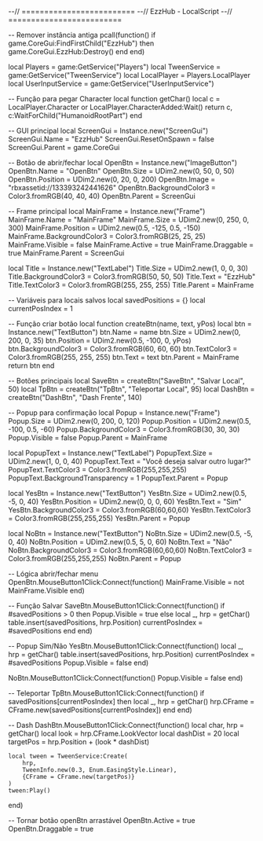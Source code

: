 --// =========================
--// EzzHub - LocalScript
--// =========================

-- Remover instância antiga
pcall(function()
    if game.CoreGui:FindFirstChild("EzzHub") then
        game.CoreGui.EzzHub:Destroy()
    end
end)

local Players = game:GetService("Players")
local TweenService = game:GetService("TweenService")
local LocalPlayer = Players.LocalPlayer
local UserInputService = game:GetService("UserInputService")

-- Função para pegar Character
local function getChar()
    local c = LocalPlayer.Character or LocalPlayer.CharacterAdded:Wait()
    return c, c:WaitForChild("HumanoidRootPart")
end

-- GUI principal
local ScreenGui = Instance.new("ScreenGui")
ScreenGui.Name = "EzzHub"
ScreenGui.ResetOnSpawn = false
ScreenGui.Parent = game.CoreGui

-- Botão de abrir/fechar
local OpenBtn = Instance.new("ImageButton")
OpenBtn.Name = "OpenBtn"
OpenBtn.Size = UDim2.new(0, 50, 0, 50)
OpenBtn.Position = UDim2.new(0, 20, 0, 200)
OpenBtn.Image = "rbxassetid://133393242441626"
OpenBtn.BackgroundColor3 = Color3.fromRGB(40, 40, 40)
OpenBtn.Parent = ScreenGui

-- Frame principal
local MainFrame = Instance.new("Frame")
MainFrame.Name = "MainFrame"
MainFrame.Size = UDim2.new(0, 250, 0, 300)
MainFrame.Position = UDim2.new(0.5, -125, 0.5, -150)
MainFrame.BackgroundColor3 = Color3.fromRGB(25, 25, 25)
MainFrame.Visible = false
MainFrame.Active = true
MainFrame.Draggable = true
MainFrame.Parent = ScreenGui

local Title = Instance.new("TextLabel")
Title.Size = UDim2.new(1, 0, 0, 30)
Title.BackgroundColor3 = Color3.fromRGB(50, 50, 50)
Title.Text = "EzzHub"
Title.TextColor3 = Color3.fromRGB(255, 255, 255)
Title.Parent = MainFrame

-- Variáveis para locais salvos
local savedPositions = {}
local currentPosIndex = 1

-- Função criar botão
local function createBtn(name, text, yPos)
    local btn = Instance.new("TextButton")
    btn.Name = name
    btn.Size = UDim2.new(0, 200, 0, 35)
    btn.Position = UDim2.new(0.5, -100, 0, yPos)
    btn.BackgroundColor3 = Color3.fromRGB(60, 60, 60)
    btn.TextColor3 = Color3.fromRGB(255, 255, 255)
    btn.Text = text
    btn.Parent = MainFrame
    return btn
end

-- Botões principais
local SaveBtn = createBtn("SaveBtn", "Salvar Local", 50)
local TpBtn = createBtn("TpBtn", "Teleportar Local", 95)
local DashBtn = createBtn("DashBtn", "Dash Frente", 140)

-- Popup para confirmação
local Popup = Instance.new("Frame")
Popup.Size = UDim2.new(0, 200, 0, 120)
Popup.Position = UDim2.new(0.5, -100, 0.5, -60)
Popup.BackgroundColor3 = Color3.fromRGB(30, 30, 30)
Popup.Visible = false
Popup.Parent = MainFrame

local PopupText = Instance.new("TextLabel")
PopupText.Size = UDim2.new(1, 0, 0, 40)
PopupText.Text = "Você deseja salvar outro lugar?"
PopupText.TextColor3 = Color3.fromRGB(255,255,255)
PopupText.BackgroundTransparency = 1
PopupText.Parent = Popup

local YesBtn = Instance.new("TextButton")
YesBtn.Size = UDim2.new(0.5, -5, 0, 40)
YesBtn.Position = UDim2.new(0, 0, 0, 60)
YesBtn.Text = "Sim"
YesBtn.BackgroundColor3 = Color3.fromRGB(60,60,60)
YesBtn.TextColor3 = Color3.fromRGB(255,255,255)
YesBtn.Parent = Popup

local NoBtn = Instance.new("TextButton")
NoBtn.Size = UDim2.new(0.5, -5, 0, 40)
NoBtn.Position = UDim2.new(0.5, 5, 0, 60)
NoBtn.Text = "Não"
NoBtn.BackgroundColor3 = Color3.fromRGB(60,60,60)
NoBtn.TextColor3 = Color3.fromRGB(255,255,255)
NoBtn.Parent = Popup

-- Lógica abrir/fechar menu
OpenBtn.MouseButton1Click:Connect(function()
    MainFrame.Visible = not MainFrame.Visible
end)

-- Função Salvar
SaveBtn.MouseButton1Click:Connect(function()
    if #savedPositions > 0 then
        Popup.Visible = true
    else
        local _, hrp = getChar()
        table.insert(savedPositions, hrp.Position)
        currentPosIndex = #savedPositions
    end
end)

-- Popup Sim/Não
YesBtn.MouseButton1Click:Connect(function()
    local _, hrp = getChar()
    table.insert(savedPositions, hrp.Position)
    currentPosIndex = #savedPositions
    Popup.Visible = false
end)

NoBtn.MouseButton1Click:Connect(function()
    Popup.Visible = false
end)

-- Teleportar
TpBtn.MouseButton1Click:Connect(function()
    if savedPositions[currentPosIndex] then
        local _, hrp = getChar()
        hrp.CFrame = CFrame.new(savedPositions[currentPosIndex])
    end
end)

-- Dash
DashBtn.MouseButton1Click:Connect(function()
    local char, hrp = getChar()
    local look = hrp.CFrame.LookVector
    local dashDist = 20
    local targetPos = hrp.Position + (look * dashDist)

    local tween = TweenService:Create(
        hrp,
        TweenInfo.new(0.3, Enum.EasingStyle.Linear),
        {CFrame = CFrame.new(targetPos)}
    )
    tween:Play()
end)

-- Tornar botão openBtn arrastável
OpenBtn.Active = true
OpenBtn.Draggable = true
